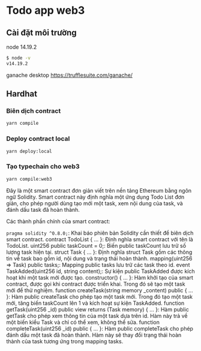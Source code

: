 # Todo app web3

## Cài đặt môi trường

node 14.19.2
```bash
$ node -v
v14.19.2
```

ganache desktop
<https://trufflesuite.com/ganache/>

## Hardhat
### Biên dịch contract
```bash
yarn compile
```

### Deploy contract local
```bash
yarn deploy:local
```

### Tạo typechain cho web3
```bash
yarn compile:web3
```

Đây là một smart contract đơn giản viết trên nền tảng Ethereum bằng ngôn ngữ Solidity. Smart contract này định nghĩa một ứng dụng Todo List đơn giản, cho phép người dùng tạo mới một task, xem nội dung của task, và đánh dấu task đã hoàn thành.

Các thành phần chính của smart contract:

`pragma solidity ^0.8.0;`: Khai báo phiên bản Solidity cần thiết để biên dịch smart contract.
contract TodoList { ... }: Định nghĩa smart contract với tên là TodoList.
uint256 public taskCount = 0;: Biến public taskCount lưu trữ số lượng task hiện tại.
struct Task { ... }: Định nghĩa struct Task gồm các thông tin về task bao gồm id, nội dung và trạng thái hoàn thành.
mapping(uint256 => Task) public tasks;: Mapping public tasks lưu trữ các task theo id.
event TaskAdded(uint256 id, string content);: Sự kiện public TaskAdded được kích hoạt khi một task mới được tạo.
constructor() { ... }: Hàm khởi tạo của smart contract, được gọi khi contract được triển khai. Trong đó sẽ tạo một task mới để thử nghiệm.
function createTask(string memory _content) public { ... }: Hàm public createTask cho phép tạo một task mới. Trong đó tạo một task mới, tăng biến taskCount lên 1 và kích hoạt sự kiện TaskAdded.
function getTask(uint256 _id) public view returns (Task memory) { ... }: Hàm public getTask cho phép xem thông tin của một task dựa trên id. Hàm này trả về một biến kiểu Task và chỉ có thể xem, không thể sửa.
function completeTask(uint256 _id) public { ... }: Hàm public completeTask cho phép đánh dấu một task đã hoàn thành. Hàm này sẽ thay đổi trạng thái hoàn thành của task tương ứng trong mapping tasks.
